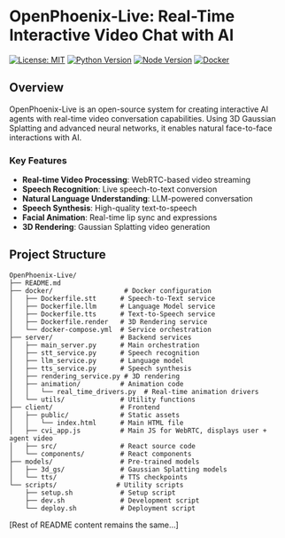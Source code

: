 # OpenPhoenix-Live: Real-Time Interactive Video Chat with AI

[![License: MIT](https://img.shields.io/badge/License-MIT-yellow.svg)](https://opensource.org/licenses/MIT)
[![Python Version](https://img.shields.io/badge/python-3.8%2B-blue)](https://www.python.org/downloads/)
[![Node Version](https://img.shields.io/badge/node-16%2B-green)](https://nodejs.org/)
[![Docker](https://img.shields.io/badge/docker-required-blue)](https://www.docker.com/)

## Overview

OpenPhoenix-Live is an open-source system for creating interactive AI agents with real-time video conversation capabilities. Using 3D Gaussian Splatting and advanced neural networks, it enables natural face-to-face interactions with AI.

### Key Features

- **Real-time Video Processing**: WebRTC-based video streaming
- **Speech Recognition**: Live speech-to-text conversion
- **Natural Language Understanding**: LLM-powered conversation
- **Speech Synthesis**: High-quality text-to-speech
- **Facial Animation**: Real-time lip sync and expressions
- **3D Rendering**: Gaussian Splatting video generation

## Project Structure

```plaintext
OpenPhoenix-Live/
├── README.md
├── docker/                  # Docker configuration
│   ├── Dockerfile.stt      # Speech-to-Text service
│   ├── Dockerfile.llm      # Language Model service
│   ├── Dockerfile.tts      # Text-to-Speech service
│   ├── Dockerfile.render   # 3D Rendering service
│   └── docker-compose.yml  # Service orchestration
├── server/                 # Backend services
│   ├── main_server.py      # Main orchestration
│   ├── stt_service.py      # Speech recognition
│   ├── llm_service.py      # Language model
│   ├── tts_service.py      # Speech synthesis
│   ├── rendering_service.py # 3D rendering
│   ├── animation/          # Animation code
│   │   └── real_time_drivers.py  # Real-time animation drivers
│   └── utils/              # Utility functions
├── client/                 # Frontend
│   ├── public/             # Static assets
│   │   └── index.html      # Main HTML file
│   ├── cvi_app.js          # Main JS for WebRTC, displays user + agent video
│   ├── src/                # React source code
│   └── components/         # React components
├── models/                 # Pre-trained models
│   ├── 3d_gs/              # Gaussian Splatting models
│   └── tts/                # TTS checkpoints
└── scripts/               # Utility scripts
    ├── setup.sh            # Setup script
    ├── dev.sh              # Development script
    └── deploy.sh           # Deployment script
```

[Rest of README content remains the same...]
